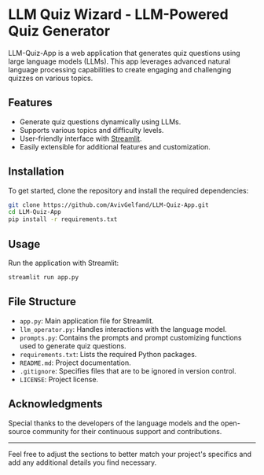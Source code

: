 # LLM Quiz Wizard - LLM-Powered Quiz Generator

LLM-Quiz-App is a web application that generates quiz questions using large language models (LLMs). This app leverages advanced natural language processing capabilities to create engaging and challenging quizzes on various topics.

## Features

- Generate quiz questions dynamically using LLMs.
- Supports various topics and difficulty levels.
- User-friendly interface with [Streamlit](https://streamlit.io/).
- Easily extensible for additional features and customization.

## Installation

To get started, clone the repository and install the required dependencies:

```bash
git clone https://github.com/AvivGelfand/LLM-Quiz-App.git
cd LLM-Quiz-App
pip install -r requirements.txt
```

## Usage

Run the application with Streamlit:

```bash
streamlit run app.py
```

## File Structure

- `app.py`: Main application file for Streamlit.
- `llm_operator.py`: Handles interactions with the language model.
- `prompts.py`: Contains the prompts and prompt customizing functions used to generate quiz questions.
- `requirements.txt`: Lists the required Python packages.
- `README.md`: Project documentation.
- `.gitignore`: Specifies files that are to be ignored in version control.
- `LICENSE`: Project license.

## Acknowledgments

Special thanks to the developers of the language models and the open-source community for their continuous support and contributions.

---

Feel free to adjust the sections to better match your project's specifics and add any additional details you find necessary.
